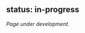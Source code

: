 status: in-progress
----

*Page under development.*

<!-- TODO:
- open single file and plot histogram
- get phase space from single file -->


